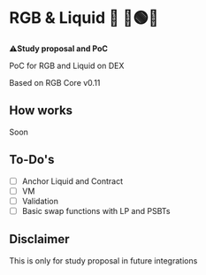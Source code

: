 # RGB & Liquid 🌊 🔴🟢🔵

⚠️**Study proposal and PoC**

PoC for RGB and Liquid on DEX

Based on RGB Core v0.11

## How works

Soon

## To-Do's

- [ ] Anchor Liquid and Contract
- [ ] VM
- [ ] Validation
- [ ] Basic swap functions with LP and PSBTs

## Disclaimer

This is only for study proposal in future integrations
